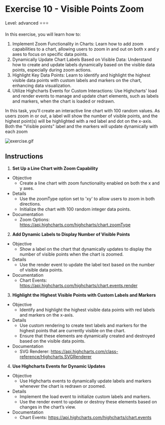 # Exercise 10 - Visible Points Zoom
Level: advanced ⭐⭐⭐

In this exercise, you will learn how to:
1. Implement Zoom Functionality in Charts:
Learn how to add zoom capabilities to a chart, allowing users to zoom in and out on both x and y axes to focus on specific data points.
3. Dynamically Update Chart Labels Based on Visible Data:
Understand how to create and update labels dynamically based on the visible data points, especially during zoom actions.
3. Highlight Key Data Points:
Learn to identify and highlight the highest visible data points with custom labels and markers on the chart, enhancing data visualization.
4. Utilize Highcharts Events for Custom Interactions:
Use Highcharts' load and render events to manage and update chart elements, such as labels and markers, when the chart is loaded or redrawn.

In this task, you'll create an interactive line chart with 100 random values. As users zoom in or out, a label will show the number of visible points, and the highest point(s) will be highlighted with a red label and dot on the x-axis. Both the "Visible points" label and the markers will update dynamically with each zoom


![exercise.gif](exercise.gif)


## Instructions
1. **Set Up a Line Chart with Zoom Capability**
* Objective
  * Create a line chart with zoom functionality enabled on both the x and y axes.
* Details
  * Use the zoomType option set to 'xy' to allow users to zoom in both directions.
  * Initialize the chart with 100 random integer data points.
* Documentation
  * Zoom Options: https://api.highcharts.com/highcharts/chart.zoomType 

2. **Add Dynamic Labels to Display Number of Visible Points**
* Objective
  * Show a label on the chart that dynamically updates to display the number of visible points when the chart is zoomed.
* Details
  * Use the render event to update the label text based on the number of visible data points.
* Documentation
  * Chart Events: https://api.highcharts.com/highcharts/chart.events.render 

3. **Highlight the Highest Visible Points with Custom Labels and Markers**
* Objective
  * Identify and highlight the highest visible data points with red labels and markers on the x-axis.
* Details
  * Use custom rendering to create text labels and markers for the highest points that are currently visible on the chart.
  * Ensure that these elements are dynamically created and destroyed based on the visible data points.
* Documentation
  * SVG Renderer: https://api.highcharts.com/class-reference/Highcharts.SVGRenderer

4. **Use Highcharts Events for Dynamic Updates**
* Objective
  * Use Highcharts events to dynamically update labels and markers whenever the chart is redrawn or zoomed.
* Details
  * Implement the load event to initialize custom labels and markers.
  * Use the render event to update or destroy these elements based on changes in the chart’s view.
* Documentation
  * Chart Events: https://api.highcharts.com/highcharts/chart.events
